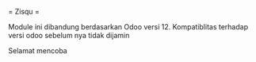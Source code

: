 = Zisqu =

Module ini dibandung berdasarkan Odoo versi 12. Kompatiblitas terhadap versi odoo sebelum nya tidak dijamin

Selamat mencoba
